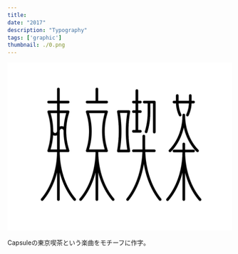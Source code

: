 ```yaml
---
title: 
date: "2017"
description: "Typography"
tags: ['graphic']
thumbnail: ./0.png
---
```


![1](./1.png)

Capsuleの東京喫茶という楽曲をモチーフに作字。